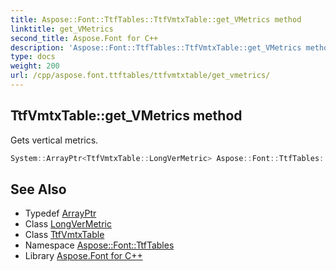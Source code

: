 ```yaml
---
title: Aspose::Font::TtfTables::TtfVmtxTable::get_VMetrics method
linktitle: get_VMetrics
second_title: Aspose.Font for C++
description: 'Aspose::Font::TtfTables::TtfVmtxTable::get_VMetrics method. Gets vertical metrics in C++.'
type: docs
weight: 200
url: /cpp/aspose.font.ttftables/ttfvmtxtable/get_vmetrics/
---
```

## TtfVmtxTable::get_VMetrics method


Gets vertical metrics.

```cpp
System::ArrayPtr<TtfVmtxTable::LongVerMetric> Aspose::Font::TtfTables::TtfVmtxTable::get_VMetrics()
```

## See Also

* Typedef [ArrayPtr](../../../system/arrayptr/)
* Class [LongVerMetric](../longvermetric/)
* Class [TtfVmtxTable](../)
* Namespace [Aspose::Font::TtfTables](../../)
* Library [Aspose.Font for C++](../../../)

